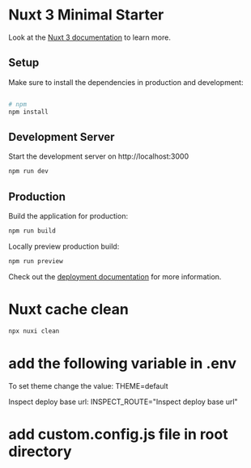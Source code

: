 # Nuxt 3 Minimal Starter

Look at the [Nuxt 3 documentation](https://nuxt.com/docs/getting-started/introduction) to learn more.

## Setup

Make sure to install the dependencies in production and development:

```bash

# npm
npm install


```

## Development Server

Start the development server on http://localhost:3000

```bash
npm run dev
```

## Production

Build the application for production:

```bash
npm run build
```

Locally preview production build:

```bash
npm run preview
```

Check out the [deployment documentation](https://nuxt.com/docs/getting-started/deployment) for more information.

# Nuxt cache clean
```bash
npx nuxi clean
```


# add the following variable in .env

To set theme  change  the value:
THEME=default

Inspect deploy base url:
INSPECT_ROUTE="Inspect deploy base url"



# add custom.config.js file in root directory






